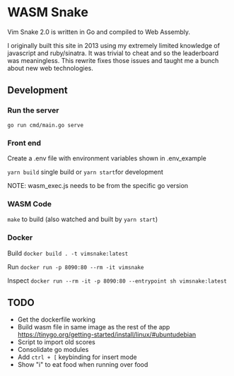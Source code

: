 # WASM Snake

Vim Snake 2.0 is written in Go and compiled to Web Assembly.

I originally built this site in 2013 using my extremely limited knowledge of javascript and ruby/sinatra. It was trivial to cheat and so the leaderboard was meaningless. This rewrite fixes those issues and taught me a bunch about new web technologies.

## Development

### Run the server

`go run cmd/main.go serve`

### Front end

Create a .env file with environment variables shown in .env_example

`yarn build` single build or `yarn start`for development

NOTE: wasm_exec.js needs to be from the specific go version

### WASM Code

`make` to build (also watched and built by `yarn start`)

### Docker

Build `docker build . -t vimsnake:latest`

Run `docker run -p 8090:80 --rm -it vimsnake`

Inspect `docker run --rm -it -p 8090:80 --entrypoint sh vimsnake:latest`

## TODO

- Get the dockerfile working
- Build wasm file in same image as the rest of the app https://tinygo.org/getting-started/install/linux/#ubuntudebian
- Script to import old scores
- Consolidate go modules
- Add `ctrl + [` keybinding for insert mode
- Show "i" to eat food when running over food
